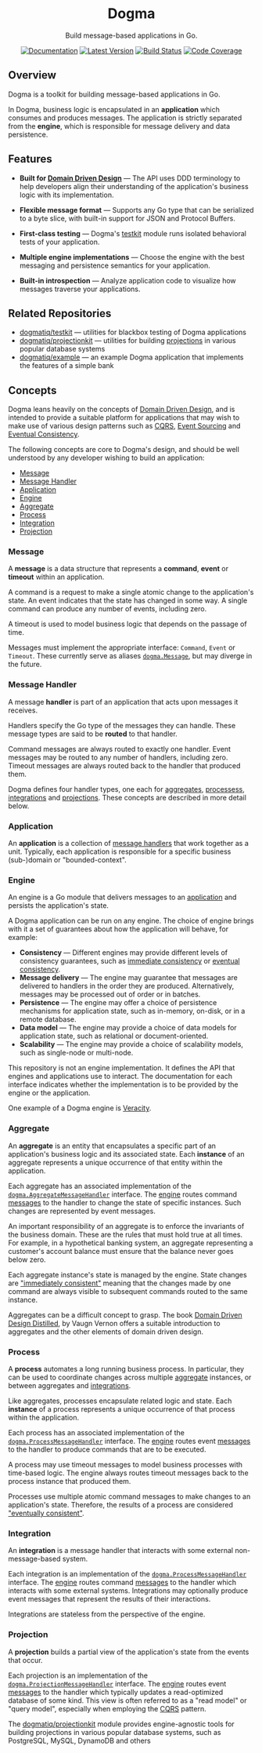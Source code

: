 <div align="center">

# Dogma

Build message-based applications in Go.

[![Documentation](https://img.shields.io/badge/go.dev-documentation-007d9c?&style=for-the-badge)](https://pkg.go.dev/github.com/dogmatiq/dogma)
[![Latest Version](https://img.shields.io/github/tag/dogmatiq/dogma.svg?&style=for-the-badge&label=semver)](https://github.com/dogmatiq/dogma/releases)
[![Build Status](https://img.shields.io/github/actions/workflow/status/dogmatiq/dogma/ci.yml?style=for-the-badge&branch=main)](https://github.com/dogmatiq/dogma/actions/workflows/ci.yml)
[![Code Coverage](https://img.shields.io/codecov/c/github/dogmatiq/dogma/main.svg?style=for-the-badge)](https://codecov.io/github/dogmatiq/dogma)

</div>

## Overview

Dogma is a toolkit for building message-based applications in Go.

In Dogma, business logic is encapsulated in an **application** which consumes
and produces messages. The application is strictly separated from the
**engine**, which is responsible for message delivery and data persistence.

## Features

- **Built for [Domain Driven Design]** — The API uses DDD terminology to help
  developers align their understanding of the application's business logic with
  its implementation.
  
- **Flexible message format** — Supports any Go type that can be serialized to a
  byte slice, with built-in support for JSON and Protocol Buffers.
  
- **First-class testing** — Dogma's [testkit] module runs isolated behavioral tests of your application.

- **Multiple engine implementations** — Choose the engine with the best messaging and persistence semantics for your application.

- **Built-in introspection** — Analyze application code to visualize how messages traverse your applications.

## Related Repositories

- [dogmatiq/testkit] — utilities for blackbox testing of Dogma applications
- [dogmatiq/projectionkit] — utilities for building [projections](#projection) in various popular database systems
- [dogmatiq/example] — an example Dogma application that implements the features of a simple bank

## Concepts

Dogma leans heavily on the concepts of [Domain Driven Design], and is intended
to provide a suitable platform for applications that may wish to make use of
various design patterns such as [CQRS], [Event Sourcing] and [Eventual Consistency].

The following concepts are core to Dogma's design, and should be well understood
by any developer wishing to build an application:

- [Message](#message)
- [Message Handler](#message-handler)
- [Application](#application)
- [Engine](#engine)
- [Aggregate](#aggregate)
- [Process](#process)
- [Integration](#integration)
- [Projection](#projection)

### Message

A **message** is a data structure that represents a **command**, **event** or
**timeout** within an application.

A command is a request to make a single atomic change to the application's
state. An event indicates that the state has changed in some way. A single
command can produce any number of events, including zero.

A timeout is used to model business logic that depends on the passage of time.

Messages must implement the appropriate interface: `Command`, `Event` or
`Timeout`. These currently serve as aliases [`dogma.Message`](message.go), but
may diverge in the future.

### Message Handler

A message **handler** is part of an application that acts upon messages it
receives.

Handlers specify the Go type of the messages they can handle. These message
types are said to be **routed** to that handler.

Command messages are always routed to exactly one handler. Event messages may be
routed to any number of handlers, including zero. Timeout messages are always
routed back to the handler that produced them.

Dogma defines four handler types, one each for [aggregates](#aggregate),
[processess](#process), [integrations](#integration) and
[projections](#projection). These concepts are described in more detail
below.

### Application

An **application** is a collection of [message handlers](#message-handler) that
work together as a unit. Typically, each application is responsible for a
specific business (sub-)domain or "bounded-context".

### Engine

An engine is a Go module that delivers messages to an
[application](#application) and persists the application's state.

A Dogma application can be run on any engine. The choice of engine brings with
it a set of guarantees about how the application will behave, for example:

- **Consistency** — Different engines may provide different levels of
  consistency guarantees, such as [immediate consistency] or [eventual
  consistency].
- **Message delivery** — The engine may guarantee that messages are delivered to
  handlers in the order they are produced. Alternatively, messages may be
  processed out of order or in batches.
- **Persistence** — The engine may offer a choice of persistence mechanisms for
  application state, such as in-memory, on-disk, or in a remote database.
- **Data model** — The engine may provide a choice of data models for
  application state, such as relational or document-oriented.
- **Scalability** — The engine may provide a choice of scalability models, such
  as single-node or multi-node.

This repository is not an engine implementation. It defines the API that engines
and applications use to interact. The documentation for each interface indicates
whether the implementation is to be provided by the engine or the application.

One example of a Dogma engine is [Veracity].

### Aggregate

An **aggregate** is an entity that encapsulates a specific part of an
application's business logic and its associated state. Each **instance** of an
aggregate represents a unique occurrence of that entity within the application.

Each aggregate has an associated implementation of the
[`dogma.AggregateMessageHandler`] interface. The [engine](#engine) routes
command [messages](#message) to the handler to change the state of specific
instances. Such changes are represented by event messages.

An important responsibility of an aggregate is to enforce the invariants of the
business domain. These are the rules that must hold true at all times. For
example, in a hypothetical banking system, an aggregate representing a
customer's account balance must ensure that the balance never goes below zero.

Each aggregate instance's state is managed by the engine. State changes are
["immediately consistent"][immediate consistency] meaning that the changes made
by one command are always visible to subsequent commands routed to the same
instance.

Aggregates can be a difficult concept to grasp. The book [Domain Driven Design
Distilled], by Vaugn Vernon offers a suitable introduction to aggregates and the
other elements of domain driven design.

### Process

A **process** automates a long running business process. In particular, they can
be used to coordinate changes across multiple [aggregate](#aggregate) instances,
or between aggregates and [integrations](#integration).

Like aggregates, processes encapsulate related logic and state. Each
**instance** of a process represents a unique occurrence of that process within
the application.

Each process has an associated implementation of the
[`dogma.ProcessMessageHandler`] interface. The [engine](#engine) routes event
[messages](#message) to the handler to produce commands that are to be executed.

A process may use timeout messages to model business processes with time-based
logic. The engine always routes timeout messages back to the process instance
that produced them.

Processes use multiple atomic command messages to make changes to an
application's state. Therefore, the results of a process are considered
["eventually consistent"][eventual consistency].

### Integration

An **integration** is a message handler that interacts with some external
non-message-based system.

Each integration is an implementation of the [`dogma.ProcessMessageHandler`]
interface. The [engine](#engine) routes command [messages](#message) to the
handler which interacts with some external systems. Integrations may optionally
produce event messages that represent the results of their interactions.

Integrations are stateless from the perspective of the engine.

### Projection

A **projection** builds a partial view of the application's state from the
events that occur.

Each projection is an implementation of the [`dogma.ProjectionMessageHandler`]
interface. The [engine](#engine) routes event [messages](#message) to the
handler which typically updates a read-optimized database of some kind. This
view is often referred to as a "read model" or "query model", especially when
employing the [CQRS] pattern.

The [dogmatiq/projectionkit] module provides engine-agnostic tools for building
projections in various popular database systems, such as PostgreSQL, MySQL,
DynamoDB and others

<!-- references -->

[`dogma.aggregatemessagehandler`]: https://pkg.go.dev/github.com/dogmatiq/dogma?tab=doc#AggregateMessageHandler
[`dogma.application`]: https://pkg.go.dev/github.com/dogmatiq/dogma?tab=doc#Application
[`dogma.integrationmessagehandler`]: https://pkg.go.dev/github.com/dogmatiq/dogma?tab=doc#IntegrationMessageHandler
[`dogma.processmessagehandler`]: https://pkg.go.dev/github.com/dogmatiq/dogma?tab=doc#ProcessMessageHandler
[`dogma.projectionmessagehandler`]: https://pkg.go.dev/github.com/dogmatiq/dogma?tab=doc#ProjectionMessageHandler
[api documentation]: https://pkg.go.dev/github.com/dogmatiq/dogma
[cqrs]: https://martinfowler.com/bliki/CQRS.html
[dogmatiq/example]: https://github.com/dogmatiq/example
[dogmatiq/projectionkit]: https://github.com/dogmatiq/projectionkit
[dogmatiq/testkit]: https://github.com/dogmatiq/testkit
[domain driven design distilled]: https://www.amazon.com/Domain-Driven-Design-Distilled-Vaughn-Vernon/dp/0134434420
[domain driven design]: https://en.wikipedia.org/wiki/Domain-driven_design
[event sourcing]: https://martinfowler.com/eaaDev/EventSourcing.html
[eventual consistency]: https://en.wikipedia.org/wiki/Eventual_consistency
[immediate consistency]: http://www.informit.com/articles/article.aspx?p=2020371&seqNum=2
[rfc 2119]: https://tools.ietf.org/html/rfc2119
[testkit]: https://github.com/dogmatiq/testkit
[veracity]: https://github.com/dogmatiq/veracity
